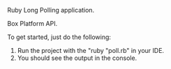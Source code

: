 Ruby Long Polling application.

Box Platform API.

To get started, just do the following:

1. Run the project with the "ruby "poll.rb" in your IDE.
2. You should see the output in the console.
